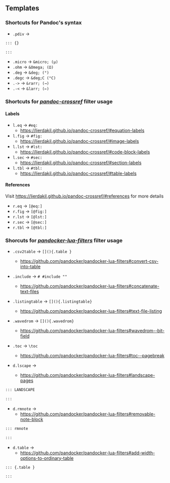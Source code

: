 ## Templates

### Shortcuts for **Pandoc**'s syntax

- `.pdiv` &rarr;
```markdown
::: {}

:::
```
- `.micro` &rarr; `&micro; (µ)`
- `.ohm` &rarr; `&Omega; (Ω)`
- `.deg` &rarr; `&deg; (°)`
- `.degc` &rarr; `&deg;C (°C)`
- `.->` &rarr; `&rarr; (→)`
- `.-<` &rarr; `&larr; (←)` 

### Shortcuts for [***pandoc-crossref***](https://lierdakil.github.io/pandoc-crossref/#references) filter usage

#### Labels
- `l.eq` &rarr; `#eq:` 
  - <https://lierdakil.github.io/pandoc-crossref/#equation-labels>
- `l.fig` &rarr; `#fig:`
  - <https://lierdakil.github.io/pandoc-crossref/#image-labels>
- `l.lst` &rarr; `#lst:`
  - <https://lierdakil.github.io/pandoc-crossref/#code-block-labels>
- `l.sec` &rarr; `#sec:`
  - <https://lierdakil.github.io/pandoc-crossref/#section-labels>
- `l.tbl` &rarr; `#tbl:`
  - <https://lierdakil.github.io/pandoc-crossref/#table-labels>

#### References

Visit <https://lierdakil.github.io/pandoc-crossref/#references> for more details

- `r.eq` &rarr; `[@eq:]`
- `r.fig` &rarr; `[@fig:]`
- `r.lst` &rarr; `[@lst:]`
- `r.sec` &rarr; `[@sec:]`
- `r.tbl` &rarr; `[@tbl:]`

### Shorcuts for [***pandocker-lua-filters***](https://github.com/pandocker/pandocker-lua-filters) filter usage

- `.csv2table` &rarr; `[](){.table }`
  - <https://github.com/pandocker/pandocker-lua-filters#convert-csv-into-table>
- `.include` &rarr; `# #include ""`
  - <https://github.com/pandocker/pandocker-lua-filters#concatenate-text-files>
- `.listingtable` &rarr; `[](){.listingtable}`
  - <https://github.com/pandocker/pandocker-lua-filters#text-file-listing>
- `.wavedrom` &rarr; `[](){.wavedrom}`
  - <https://github.com/pandocker/pandocker-lua-filters#wavedrom--bit-field>
- `.toc` &rarr; `\toc`
  - <https://github.com/pandocker/pandocker-lua-filters#toc--pagebreak>

- `d.lscape` &rarr;
  - <https://github.com/pandocker/pandocker-lua-filters#landscape-pages>
```markdown
::: LANDSCAPE

:::
```

- `d.rmnote` &rarr;
  - <https://github.com/pandocker/pandocker-lua-filters#removable-note-block>
```markdown
::: rmnote

::: 
```

- `d.table` &rarr;
  - <https://github.com/pandocker/pandocker-lua-filters#add-width-options-to-ordinary-table>
```markdown
::: {.table }

:::
```
